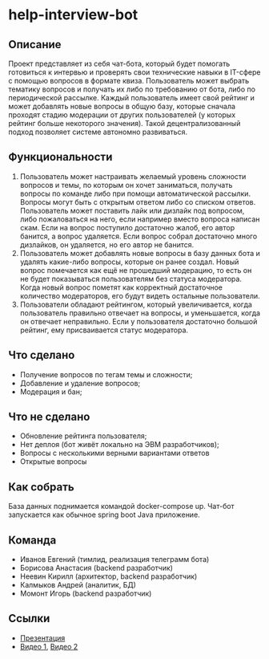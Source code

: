 # help-interview-bot
## Описание

Проект представляет из себя чат-бота, который будет помогать готовиться к интервью и проверять свои технические навыки в IT-сфере с помощью вопросов в формате квиза. Пользователь может выбрать тематику вопросов и получать их либо по требованию от бота, либо по периодической рассылке. Каждый пользователь имеет свой рейтинг и может добавлять новые вопросы в общую базу, которые сначала проходят стадию модерации от других пользователей (у которых рейтинг больше некоторого значения). Такой децентрализованный подход позволяет системе автономно развиваться.

## Функциональности

1. Пользователь может настраивать желаемый уровень сложности вопросов и темы, по которым он хочет заниматься, получать вопросы по команде либо при помощи автоматической рассылки. Вопросы могут быть с открытым ответом либо со списком ответов. Пользователь может поставить лайк или дизлайк под вопросом, либо пожаловаться на него, если например вместо вопроса написан скам. Если на вопрос поступило достаточно жалоб, его автор банится, а вопрос удаляется. Если вопрос собрал достаточно много дизлайков, он удаляется, но его автор не банится.
2. Пользователь может добавлять новые вопросы в базу данных бота и удалять какие-либо вопросы, которые он ранее создал. Новый вопрос помечается как ещё не прошедший модерацию, то есть он не будет показываться пользователям без статуса модератора. Когда новый вопрос пометят как корректный достаточное количество модераторов, его будут видеть остальные пользователи.
3. Пользователи обладают рейтингом, который увеличивается, когда пользователь правильно отвечает на вопросы, и уменьшается, когда он отвечает неправильно. Если у пользователя достаточно большой рейтинг, ему присваивается статус модератора.

## Что сделано
+ Получение вопросов по тегам темы и сложности;
+ Добавление и удаление вопросов;
+ Модерация и бан;

## Что не сделано

+ Обновление рейтинга пользователя;
+ Нет деплоя (бот живёт локально на ЭВМ разработчиков);
+ Вопросы с несколькими верными вариантами ответов 
+ Открытые вопросы

## Как собрать
База данных поднимается командой docker-compose up. Чат-бот запускается как обычное spring boot Java приложение.

## Команда

* Иванов Евгений (тимлид, реализация телеграмм бота)
* Борисова Анастасия (backend разработчик)
* Неевин Кирилл (архитектор, backend разработчик)
* Калмыков Андрей (аналитик, БД)
* Момонт Игорь (backend разработчик)

## Ссылки

* [Презентация](https://docs.google.com/presentation/d/1s8QZUboEWE_HQVPXRMSIPCbcF761qa8HCZ7h2mkDyz4/edit?usp=sharing)
* [Видео 1](https://drive.google.com/file/d/1zxlTf25ncPBKWTzggd02GxBja5NIHL7E/view?usp=sharing), [Видео 2](https://drive.google.com/file/d/1QUAl8O48UyPiaJuRhYJ9RV_ZiCIMQSBe/view?usp=sharing)
